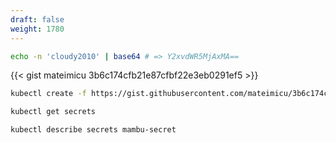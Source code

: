 ```yaml
---
draft: false
weight: 1780
---
```


```bash
echo -n 'cloudy2010' | base64 # => Y2xvdWR5MjAxMA==
```

{{< gist mateimicu 3b6c174cfb21e87cfbf22e3eb0291ef5 >}}

```bash
kubectl create -f https://gist.githubusercontent.com/mateimicu/3b6c174cfb21e87cfbf22e3eb0291ef5/raw/acdb468a148d67546e4432bb41f8787a06e875aa/05_secret.yml
```

```bash
kubectl get secrets
```

```bash
kubectl describe secrets mambu-secret
```
